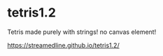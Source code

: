 # tetris1.2

Tetris made purely with strings! no canvas element!

https://streamedline.github.io/tetris1.2/

